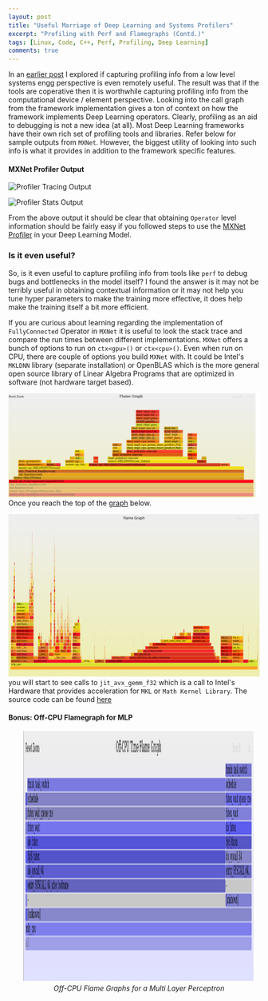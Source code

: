 ```yaml
---
layout: post
title: "Useful Marriage of Deep Learning and Systems Profilers"
excerpt: "Profiling with Perf and Flamegraphs (Contd.)"
tags: [Linux, Code, C++, Perf, Profiling, Deep Learning]
comments: true
---
```

In an [earlier post](http://www.mycpu.org/debugging-deep-learning-flamegraph/) I
explored if capturing profiling info from a low level systems engg perspective
is even remotely useful. The result was that if the tools are coperative then it
is worthwhile capturing profiling info from the computational device / element
perspective. Looking into the call graph from the framework implementation gives
a ton of context on how the framework implements Deep Learning
operators. Clearly, profiling as an aid to debugging is not a new idea (at
all). Most Deep Learning frameworks have their own rich set of profiling tools
and libraries. Refer below for sample outputs from ``MXNet``. However, the
biggest utility of looking into such info is what it provides in addition to the
framework specific features.

#### MXNet Profiler Output

![Profiler Tracing Output](https://raw.githubusercontent.com/dmlc/web-data/master/mxnet/tutorials/python/profiler/profiler_output_chrome.png)

![Profiler Stats Output](https://raw.githubusercontent.com/dmlc/web-data/master/mxnet/tutorials/python/profiler/profile_stats.png)

From the above output it should be clear that obtaining ``Operator`` level
information should be fairly easy if you followed steps to use the [MXNet
Profiler](https://mxnet.incubator.apache.org/api/python/docs/tutorials/performance/backend/profiler.html)
in your Deep Learning Model.

### Is it even useful?
So, is it even useful to capture profiling info from tools like ``perf`` to
debug bugs and bottlenecks in the model itself? I found the answer is it may not
be terribly useful in obtaining contextual information or it may not help you
tune hyper parameters to make the training more effective, it does help make the
training itself a bit more efficient.

If you are curious about learning regarding the implementation of
``FullyConnected`` Operator in ``MXNet`` it is useful to look the stack trace
and compare the run times between different implementations. ``MXNet`` offers a
bunch of options to run on ``ctx<gpu>()`` or ``ctx<cpu>()``. Even when run on
CPU, there are couple of options you build ``MXNet`` with. It could be Intel's
``MKLDNN`` library (separate installation) or OpenBLAS which is the more general
open source library of Linear Algebra Programs that are optimized in software
(not hardware target based).

![Fully Connected on CPU with MKLDNN library](/images/fc_exec_on_cpu.png)
Once you reach the top of the [graph](/images/mlp_cpu.svg) below.

![orig flamegraph](/images/mlp_cpu.svg) you will start to see calls to
``jit_avx_gemm_f32`` which is a call to Intel's Hardware that provides
acceleration for ``MKL`` or ``Math Kernel Library``. The source code can be
found [here](https://github.com/intel/mkl-dnn/blob/master/src/cpu/gemm/f32/jit_avx_gemm_f32.cpp)

#### Bonus: Off-CPU Flamegraph for MLP

<div
style="float:right;padding-left:30px;padding-right:10px;padding-bottom:3px"><a
href="/images/mlp_off_cpu.svg"><img
src="/images/mlp_off_cpu_preview.png" width="600" height="500"
style="padding-bottom:3px"/></a><br><center><i>Off-CPU Flame Graphs for a Multi Layer Perceptron</i></center></div>



